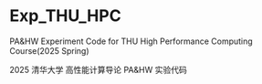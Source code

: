 # Exp_THU_HPC

PA&HW Experiment Code for THU High Performance Computing Course(2025 Spring)

2025 清华大学 高性能计算导论 PA&HW 实验代码